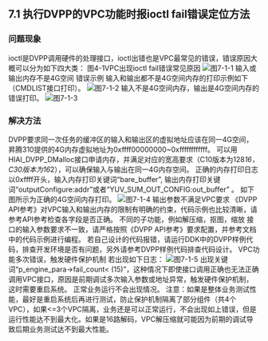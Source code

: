 ## 7.1  执行DVPP的VPC功能时报ioctl fail错误定位方法
### 问题现象
ioctl是DVPP调用硬件的处理接口，ioctl出错也是VPC最常见的错误，错误原因大概可以分为如下四大类：
图4-1VPC出现ioctl fail错误常见原因
![图7-1-1](https://gitee.com/Atlas200DK/FAQ/raw/master/part7/img/7-1-1.png)
输入或输出内存不是4G空间
错误示例
输入和输出都不是4G空间内存的打印示例如下（CMDLIST接口打印）。
![图7-1-2](https://gitee.com/Atlas200DK/FAQ/raw/master/part7/img/7-1-2.png)
输入不是4G空间内存，输出是4G空间内存的错误打印。
![图7-1-3](https://gitee.com/Atlas200DK/FAQ/raw/master/part7/img/7-1-3.png)
###  解决方法
DVPP要求同一次任务的缓冲区的输入和输出区的虚拟地址应该在同一4G空间，昇腾310提供的4G内存虚拟地址为0xffff00000000~0xffffffffffff。
可以用HIAI_DVPP_DMalloc接口申请内存，并满足对应的宽高要求（C10版本为128*16，C30版本为16*2），可以确保输入与输出在同一4G内存空间。
正确的内存打印日志以0xffff开头，输入内存打印关键词“bare_buffer”, 输出内存打印关键词“outputConfigure:addr”或者“YUV_SUM_OUT_CONFIG:out_buffer” 。
如下图所示为正确的4G空间内存打印。
![图7-1-4](https://gitee.com/Atlas200DK/FAQ/raw/master/part7/img/7-1-4.png)
输出参数不满足VPC要求
《DVPP API参考》对VPC输入和输出内存的限制有明确的约束，代码示例也比较清晰，请参考API参考检查各字段是否正确。
不同的子功能，例如解压缩，抠图，缩放 接口的输入参数要求不一致，请严格按照《DVPP API参考》要求配置，并参考文档中的代码示例进行编程。
若自己设计的代码报错，请运行DDK中的DVPP样例代码，排查开发环境是否有问题，另外请参考DVPP样例代码排查代码设计。
VPC功能多次错误，触发硬件保护机制
若出现如下日志：
![图7-1-5](https://gitee.com/Atlas200DK/FAQ/raw/master/part7/img/7-1-5.png)
出现关键词“p_engine_para->fail_count< (15)”，这种情况下即使接口调用正确也无法正确调用VPC接口，原因是前期调试多次输入参数或地址异常，触发硬件保护机制，这时需要重启系统。 正常业务运行不会出现情况。
注意：如果是整体业务测试性能，最好是重启系统后再进行测试，防止保护机制隔离了部分组件（共4个VPC），如果<=3个VPC隔离，业务还是可以正常运行，不会出现如上错误，但是运行性能达不到最大化。如果是16路解码，VPC解压缩就可能因为前期的调试导致后期业务测试达不到最大性能。

